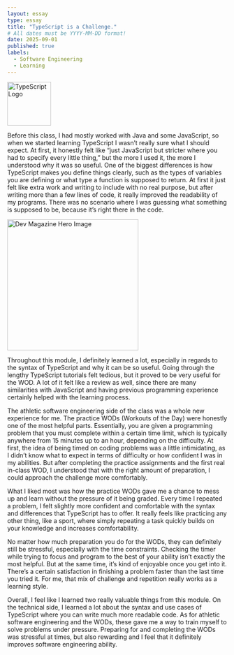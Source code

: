 ```yaml
---
layout: essay
type: essay
title: "TypeScript is a Challenge."
# All dates must be YYYY-MM-DD format!
date: 2025-09-01
published: true
labels:
  - Software Engineering
  - Learning
---
```


<img 
  width="100px" 
  class="rounded float-start pe-4" 
  src="https://upload.wikimedia.org/wikipedia/commons/thumb/f/f5/Typescript.svg/1200px-Typescript.svg.png" 
  alt="TypeScript Logo">


Before this class, I had mostly worked with Java and some JavaScript, so when we started learning TypeScript I wasn’t really sure what I should expect. At first, it honestly felt like “just JavaScript but stricter where you had to specify every little thing,” but the more I used it, the more I understood why it was so useful. One of the biggest differences is how TypeScript makes you define things clearly, such as the types of variables you are defining or what type a function is supposed to return. At first it just felt like extra work and writing to include with no real purpose, but after writing more than a few lines of code, it really improved the readability of my programs. There was no scenario where I was guessing what something is supposed to be, because it’s right there in the code.
<div class="text-center my-3">
  <img
    width="300px"
    class="rounded"
    src="https://wearedevelopers.imgix.net/magazine/articles/554/images/hero/odPaQHSbArSIFzZbUzlE-1740483365.jpeg?w=720&auto=compress,format"
    alt="Dev Magazine Hero Image">
</div>

Throughout this module, I definitely learned a lot, especially in regards to the syntax of TypeScript and why it can be so useful. Going through the lengthy TypeScript tutorials felt tedious, but it proved to be very useful for the WOD. A lot of it felt like a review as well, since there are many similarities with JavaScript and having previous programming experience certainly helped with the learning process.

The athletic software engineering side of the class was a whole new experience for me. The practice WODs (Workouts of the Day) were honestly one of the most helpful parts. Essentially, you are given a programming problem that you must complete within a certain time limit, which is typically anywhere from 15 minutes up to an hour, depending on the difficulty. At first, the idea of being timed on coding problems was a little intimidating, as I didn’t know what to expect in terms of difficulty or how confident I was in my abilities. But after completing the practice assignments and the first real in-class WOD, I understood that with the right amount of preparation, I could approach the challenge more comfortably. 

What I liked most was how the practice WODs gave me a chance to mess up and learn without the pressure of it being graded. Every time I repeated a problem, I feIt slightly more confident and comfortable with the syntax and differences that TypeScript has to offer. It really feels like practicing any other thing, like a sport, where simply repeating a task quickly builds on your knowledge and increases comfortability.

No matter how much preparation you do for the WODs, they can definitely still be stressful, especially with the time constraints. Checking the timer while trying to focus and program to the best of your ability isn’t exactly the most helpful. But at the same time, it’s kind of enjoyable once you get into it. There’s a certain satisfaction in finishing a problem faster than the last time you tried it. For me, that mix of challenge and repetition really works as a learning style.

Overall, I feel like I learned two really valuable things from this module. On the technical side, I learned a lot about the syntax and use cases of TypeScript where you can write much more readable code. As for athletic software engineering and the WODs, these gave me a way to train myself to solve problems under pressure. Preparing for and completing the WODs was stressful at times, but also rewarding and I feel that it definitely improves software engineering ability.

